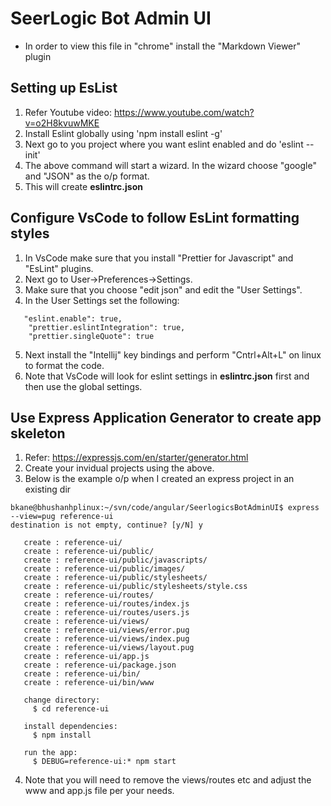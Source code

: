 # **SeerLogic Bot Admin UI**

- In order to view this file in "chrome" install the "Markdown Viewer" plugin

## **Setting up EsList**

1. Refer Youtube video: https://www.youtube.com/watch?v=o2H8kvuwMKE
2. Install Eslint globally using 'npm install eslint -g'
3. Next go to you project where you want eslint enabled and do 'eslint --init'
4. The above command will start a wizard. In the wizard choose "google" and "JSON" as the o/p format.
5. This will create **eslintrc.json**

## **Configure VsCode to follow EsLint formatting styles**

1. In VsCode make sure that you install "Prettier for Javascript" and "EsLint" plugins.
2. Next go to User->Preferences->Settings.
3. Make sure that you choose "edit json" and edit the "User Settings".
4. In the User Settings set the following:

```
   "eslint.enable": true,
    "prettier.eslintIntegration": true,
    "prettier.singleQuote": true
```

5. Next install the "Intellij" key bindings and perform "Cntrl+Alt+L" on linux to format the code.
6. Note that VsCode will look for eslint settings in **eslintrc.json** first and then use the global settings.

## **Use Express Application Generator to create app skeleton**

1. Refer: https://expressjs.com/en/starter/generator.html
2. Create your invidual projects using the above.
3. Below is the example o/p when I created an express project in an existing dir

```
bkane@bhushanhplinux:~/svn/code/angular/SeerlogicsBotAdminUI$ express --view=pug reference-ui
destination is not empty, continue? [y/N] y

   create : reference-ui/
   create : reference-ui/public/
   create : reference-ui/public/javascripts/
   create : reference-ui/public/images/
   create : reference-ui/public/stylesheets/
   create : reference-ui/public/stylesheets/style.css
   create : reference-ui/routes/
   create : reference-ui/routes/index.js
   create : reference-ui/routes/users.js
   create : reference-ui/views/
   create : reference-ui/views/error.pug
   create : reference-ui/views/index.pug
   create : reference-ui/views/layout.pug
   create : reference-ui/app.js
   create : reference-ui/package.json
   create : reference-ui/bin/
   create : reference-ui/bin/www

   change directory:
     $ cd reference-ui

   install dependencies:
     $ npm install

   run the app:
     $ DEBUG=reference-ui:* npm start
```

4. Note that you will need to remove the views/routes etc and adjust the www and app.js file per your needs.
